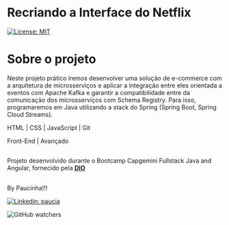 # Recriando a Interface do Netflix

[![License: MIT](https://img.shields.io/badge/License-MIT-yellow.svg)](https://github.com/paucia-lisboa/netflix-clone-dio/blob/master/LICENSE)

# Sobre o projeto

Neste projeto prático iremos desenvolver uma solução de e-commerce com a arquitetura de microsserviços e aplicar a integração entre eles orientada a eventos com 
Apache Kafka e garantir a compatibilidade entre da comunicação dos microsserviços com Schema Registry. Para isso, programaremos em Java utilizando a stack do 
Spring (Spring Boot, Spring Cloud Streams).

HTML | CSS | JavaScript | Git

Front-End | Avançado

##

Projeto desenvolvido durante o Bootcamp Capgemini Fullstack Java and Angular, fornecido pela [**DIO**](https://www.dio.me/)

##

By Paucinha!!!

[![Linkedin: paucia](https://img.shields.io/badge/Paucia-blue?style=flat-square&logo=Linkedin&logoColor=white&link=https://www.linkedin.com/in/paucia-lisboa/)](https://www.linkedin.com/in/paucia-lisboa/)

![GitHub watchers](https://img.shields.io/github/watchers/paucia-lisboa/netflix-clone-dio?style=social)

